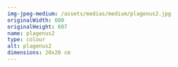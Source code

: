 ```yaml
---
img-jpeg-medium: /assets/medias/medium/plagenus2.jpg
originalWidth: 600
originalHeight: 607
name: plagenus2
type: colour
alt: plagenus2
dimensions: 20x20 cm
---
```


